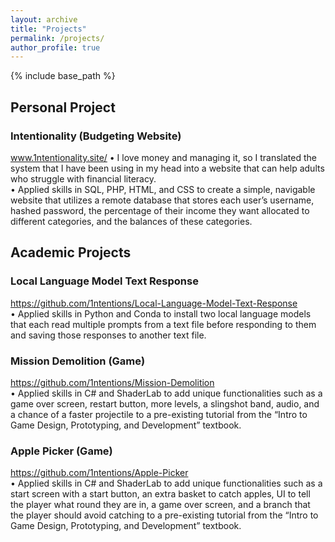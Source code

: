 ```yaml
---
layout: archive
title: "Projects"
permalink: /projects/
author_profile: true
---
```


{% include base_path %}


## Personal Project  
### Intentionality (Budgeting Website)  
www.1ntentionality.site/
•	I love money and managing it, so I translated the system that I have been using in my head into a website that can help adults who struggle with financial literacy.  
•	Applied skills in SQL, PHP, HTML, and CSS to create a simple, navigable website that utilizes a remote database that stores each user’s username, hashed password, the percentage of their income they want allocated to different categories, and the balances of these categories.  

## Academic Projects  
### Local Language Model Text Response  
https://github.com/1ntentions/Local-Language-Model-Text-Response  
•	Applied skills in Python and Conda to install two local language models that each read multiple prompts from a text file before responding to them and saving those responses to another text file.  
### Mission Demolition (Game)  
https://github.com/1ntentions/Mission-Demolition  
•	Applied skills in C# and ShaderLab to add unique functionalities such as a game over screen, restart button, more levels, a slingshot band, audio, and a chance of a faster projectile to a pre-existing tutorial from the “Intro to Game Design, Prototyping, and Development” textbook.  
### Apple Picker (Game)  
https://github.com/1ntentions/Apple-Picker  
•	Applied skills in C# and ShaderLab to add unique functionalities such as a start screen with a start button, an extra basket to catch apples, UI to tell the player what round they are in, a game over screen, and a branch that the player should avoid catching to a pre-existing tutorial from the “Intro to Game Design, Prototyping, and Development” textbook.
